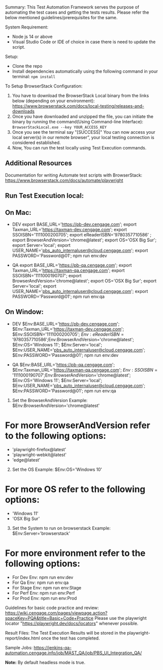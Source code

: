 Summary:
This Test Automation Framework serves the purpose of automating the test cases and getting the tests results. Please refer the below mentioned guidelines/prerequisites for the same.

System Requirement:
* Node js 14 or above
* Visual Studio Code or IDE of choice in case there is need to update the script.

Setup:
* Clone the repo
* Install dependencies automatically using the following command in your terminal: `npm install`

To Setup BrowserStack Configuration:
1. You have to download the BrowserStack Local binary from the links below (depending on your environment): https://www.browserstack.com/docs/local-testing/releases-and-downloads
2. Once you have downloaded and unzipped the file, you can initiate the binary by running the command(Using Command-line Interface): `BrowserStackLocal.exe --key YOUR_ACCESS_KEY`
3. Once you see the terminal say "[SUCCESS]" You can now access your local server(s) in our remote browser”, your local testing connection is considered established.
4. Now, You can run the test locally using Test Execution commands.
## Additional Resources ##
Documentation for writing Automate test scripts with BrowserStack: https://www.browserstack.com/docs/automate/playwright

## Run Test Execution local:
## On Mac:
* DEV
export BASE_URL='https://pb-dev.cengage.com'; export Taxman_URL='https://taxman-dev.cengage.com'; export SSOISBN='1111000200705'; export eReaderISBN='9780357710586' ; export BrowserAndVersion='chrome@latest'; export OS='OSX Big Sur'; export Server='local'; export USER_NAME='pbs_auto_internaluser@cloud.cengage.com'; export PASSWORD='Password@01'; npm run env:dev

* QA
export BASE_URL='https://pb-qa.cengage.com'; export Taxman_URL='https://taxman-qa.cengage.com'; export SSOISBN='1111000190707'; export BrowserAndVersion='chrome@latest'; export OS='OSX Big Sur'; export Server='local'; export USER_NAME='pbs_auto_internaluser@cloud.cengage.com'; export PASSWORD='Password@01'; npm run env:qa

## On Window:
* DEV
$Env:BASE_URL='https://pb-dev.cengage.com'; $Env:Taxman_URL='https://taxman-dev.cengage.com'; $Env:SSOISBN='1111000200705'; $Env:eReaderISBN='9780357710586' ;$Env:BrowserAndVersion='chrome@latest'; $Env:OS='Windows 11'; $Env:Server='local'; $Env:USER_NAME='pbs_auto_internaluser@cloud.cengage.com'; $Env:PASSWORD='Password@01'; npm run env:dev

* QA
$Env:BASE_URL='https://pb-qa.cengage.com'; $Env:Taxman_URL='https://taxman-qa.cengage.com'; $Env:SSOISBN='1111000190707';$Env:BrowserAndVersion='chrome@latest'; $Env:OS='Windows 11'; $Env:Server='local'; $Env:USER_NAME='pbs_auto_internaluser@cloud.cengage.com'; $Env:PASSWORD='Password@01'; npm run env:qa

1. Set the BrowserAndVersion Example: $Env:BrowserAndVersion='chrome@latest'
# For more BrowserAndVersion refer to the following options:
* 'playwright-firefox@latest'
* 'playwright-webkit@latest'
* 'edge@latest'

2. Set the OS Example: $Env:OS='Windows 10'
# For more OS refer to the following options:
* 'Windows 11'
* 'OSX Big Sur'

3. Set the System to run on browserstack Example: $Env:Server='browserstack'

# For more environment refer to the following options:

* For Dev Env: npm run env:dev
* For Qa Env: npm run env:qa
* For Stage Env: npm run env:Stage
* For Perf Env: npm run env:Perf
* For Prod Env: npm run env:Prod

Guidelines for basic code practice and review: https://wiki.cengage.com/pages/viewpage.action?spaceKey=PQA&title=Basic+Code+Practice
Please use the playwright locator "https://playwright.dev/docs/locators" whenever possible.

Result Files:
The Test Execution Results will be stored in the playwright-report/index.html once the test has completed.

Sample Jobs: https://jenkins-qa-automation.cengage.info/job/MAST_QA/job/PBS_UI_Integration_QA/

**Note:** By default headless mode is true. 
